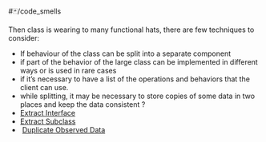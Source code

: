 #🃏/code_smells 

Then class is wearing to many functional hats, there are few techniques to consider:
- If behaviour of the class can be split into a separate component
- if part of the behavior of the large class can be implemented in different ways or is used in rare cases 
- if it’s necessary to have a list of the operations and behaviors that the client can use.
- while splitting, it may be necessary to store copies of some data in two places and keep the data consistent
  ?
- [Extract Interface](https://refactoring.guru/extract-interface) 
- [Extract Subclass](https://refactoring.guru/extract-subclass) 
-  [Duplicate Observed Data](https://refactoring.guru/duplicate-observed-data)